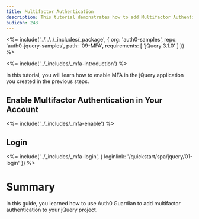 ```yaml
---
title: Multifactor Authentication
description: This tutorial demonstrates how to add Multifactor Authentication to your jQuery app with auth0.
budicon: 243
---
```


<%= include('../../../_includes/_package', {
  org: 'auth0-samples',
  repo: 'auth0-jquery-samples',
  path: '09-MFA',
  requirements: [
    'jQuery 3.1.0'
  ]
}) %>

<%= include('../_includes/_mfa-introduction') %>

In this tutorial, you will learn how to enable MFA in the jQuery application you created in the previous steps.

## Enable Multifactor Authentication in Your Account

<%= include('../_includes/_mfa-enable') %>

## Login

<%= include('../_includes/_mfa-login', { loginlink: '/quickstart/spa/jquery/01-login' }) %>

# Summary

In this guide, you learned how to use Auth0 Guardian to add multifactor authentication to your jQuery project.
